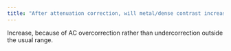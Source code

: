 ```yaml
---
title: "After attenuation correction, will metal/dense contrast increase or decrease the surrounding SUV?"
---
```

Increase, because of AC overcorrection rather than undercorrection outside the usual range.

